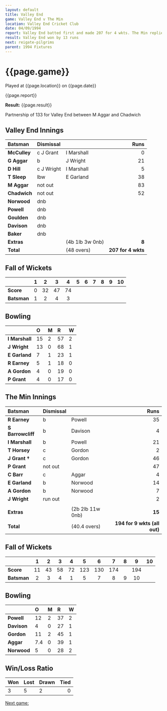 ```yaml
---
layout: default
title: Valley End
game: Valley End v The Min
location: Valley End Cricket Club
date: 04/09/1994
report: Valley End batted first and made 207 for 4 wkts. The Min replied with 194 for 9 wkts (all out)
result: Valley End won by 13 runs
next: reigate-pilgrims
parent: 1994 Fixtures
---
```


# {{page.game}}

Played at {{page.location}} on {{page.date}}

{{page.report}}

**Result:** {{page.result}}

Partnership of 133 for Valley End between M Aggar and Chadwich 

## Valley End Innings

| Batsman | Dismissal |  | Runs |
|:---|:---|---|---:|
| **McCulley** | c J Grant | I Marshall | 0 |
| **G Aggar** | b | J Wright | 21 |
| **D Hill** | c J Wright | I Marshall | 5 |
| **T Sleep** | lbw | E Garland | 38 |
| **M Aggar** | not out |  | 83 |
| **Chadwich** | not out |  | 52 |
| **Norwood** | dnb |  |  |
| **Powell** | dnb |  |  |
| **Goulden** | dnb |  |  |
| **Davison** | dnb |  |  |
| **Baker** | dnb |  |  |
| **Extras** | | (4b 1lb 3w 0nb) | **8** |
| **Total** | | (48 overs) | **207 for 4 wkts** |

## Fall of Wickets

| | 1 | 2 | 3 | 4 | 5 | 6 | 7 | 8 | 9 | 10 |
|---|:---:|:---:|:---:|:---:|:---:|:---:|:---:|:---:|:---:|:---:|
| **Score** | 0 | 32 | 47 | 74 |  |  |  |  |  |  |
| **Batsman** | 1 | 2 | 4 | 3 |  |  |  |  |  |  |

## Bowling

| | O | M | R | W |
|---|:---|:---|:---|:---|
| **I Marshall** | 15 | 2 | 57 | 2 |
| **J Wright** | 13 | 0 | 68 | 1 |
| **E Garland** | 7 | 1 | 23 | 1 |
| **R Earney** | 5 | 1 | 18 | 0 |
| **A Gordon** | 4 | 0 | 19 | 0 |
| **P Grant** | 4 | 0 | 17 | 0 |

## The Min Innings

| Batsman | Dismissal |  | Runs |
|:---|:---|---|---:|
| **R Earney** | b | Powell | 35 |
| **S Barrowcliff** | b | Davison | 4 |
| **I Marshall** | b | Powell | 21 |
| **T Horsey** | c | Gordon | 2 |
| **J Grant &#8224;** | c | Gordon | 46 |
| **P Grant** | not out |  | 47 |
| **C Barr** | c | Aggar | 4 |
| **E Garland** | b | Norwood | 14 |
| **A Gordon** | b | Norwood | 7 |
| **J Wright** | run out |  | 2 |
|  |  |  |  |
| **Extras** | | (2b 2lb 11w 0nb) | **15** |
| **Total** | | (40.4 overs) | **194 for 9 wkts (all out)** |

## Fall of Wickets

| | 1 | 2 | 3 | 4 | 5 | 6 | 7 | 8 | 9 | 10 |
|---|:---:|:---:|:---:|:---:|:---:|:---:|:---:|:---:|:---:|:---:|
| **Score** | 11 | 43 | 58 | 72 | 123 | 130 | 174 |  | 194 |  |
| **Batsman** | 2 | 3 | 4 | 1 | 5 | 7 | 8 | 9 | 10 |  |

## Bowling

| | O | M | R | W |
|---|:---|:---|:---|:---|
| **Powell** | 12 | 2 | 37 | 2 |
| **Davison** | 4 | 0 | 27 | 1 |
| **Gordon** | 11 | 2 | 45 | 1 |
| **Aggar** | 7.4 | 0 | 39 | 1 |
| **Norwood** | 5 | 0 | 28 | 2 |

## Win/Loss Ratio

| Won | Lost | Drawn | Tied |
|:---|:---|:---|---:|
| 3 | 5 | 2 | 0 |

[Next game:]({{page.next}})